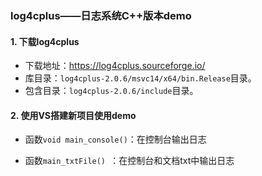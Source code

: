 ### log4cplus——日志系统C++版本demo

#### 1. 下载log4cplus

* 下载地址：https://log4cplus.sourceforge.io/
* 库目录：`log4cplus-2.0.6/msvc14/x64/bin.Release`目录。
* 包含目录：`log4cplus-2.0.6/include`目录。

#### 2. 使用VS搭建新项目使用demo

* 函数`void main_console()`：在控制台输出日志

* 函数`main_txtFile() `：在控制台和文档txt中输出日志